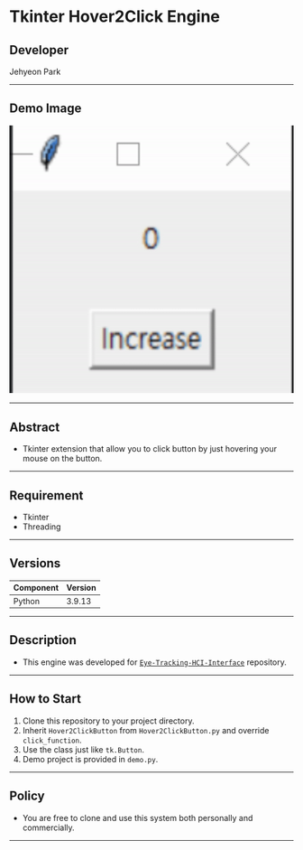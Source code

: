 # Tkinter Hover2Click Engine

## Developer
Jehyeon Park

<hr/>

## Demo Image

![Demo Image](./src/demo_video.gif)

<hr/>

## Abstract

- Tkinter extension that allow you to click button by just hovering your mouse on the button.

<hr/>

## Requirement

- Tkinter
- Threading

<hr/>

## Versions
| Component | Version |
|-----------|---------|
| Python    |3.9.13|

<hr/>

## Description

- This engine was developed for <a href = 'https://github.com/heat-of-fusion/Eye-Tracking-HCI-Interface'>```Eye-Tracking-HCI-Interface```</a> repository.

<hr/>

## How to Start

1. Clone this repository to your project directory.
2. Inherit ```Hover2ClickButton``` from ```Hover2ClickButton.py``` and override ```click_function```.
3. Use the class just like ```tk.Button```.
4. Demo project is provided in ```demo.py```.

<hr/>

## Policy

- You are free to clone and use this system both personally and commercially.

<hr/>